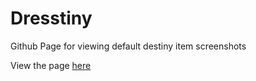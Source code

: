 # Dresstiny
Github Page for viewing default destiny item screenshots

View the page [here](https://drowrin.github.io/Dresstiny/)
